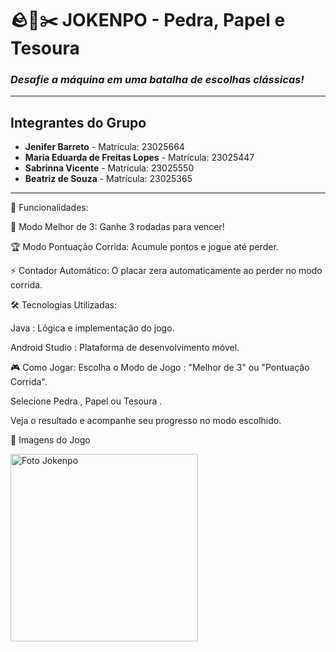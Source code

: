 # 🪨📄✂️ **JOKENPO - Pedra, Papel e Tesoura**  
### *Desafie a máquina em uma batalha de escolhas clássicas!*

<hr>

<h2>Integrantes do Grupo</h2>
<ul>
  <li><strong>Jenifer Barreto</strong> - Matrícula: 23025664</li>
  <li><strong>Maria Eduarda de Freitas Lopes</strong> - Matrícula: 23025447</li>
  <li><strong>Sabrinna Vicente</strong> - Matrícula: 23025550</li>
  <li><strong>Beatriz de Souza</strong> - Matrícula: 23025365</li>
</ul>

<hr>


🚀 Funcionalidades:


🎯 Modo Melhor de 3: Ganhe 3 rodadas para vencer!

🏆 Modo Pontuação Corrida: Acumule pontos e jogue até perder.

⚡ Contador Automático: O placar zera automaticamente ao perder no modo corrida.




🛠️ Tecnologias Utilizadas:

Java : Lógica e implementação do jogo.

Android Studio : Plataforma de desenvolvimento móvel.



🎮 Como Jogar:
Escolha o Modo de Jogo : "Melhor de 3" ou "Pontuação Corrida".

Selecione Pedra , Papel ou Tesoura .

Veja o resultado e acompanhe seu progresso no modo escolhido.

📸 Imagens do Jogo




<img src="https://github.com/user-attachments/assets/1371e70f-89ac-4be6-8834-2f8fd770a79e" alt="Foto Jokenpo" width="300" />
